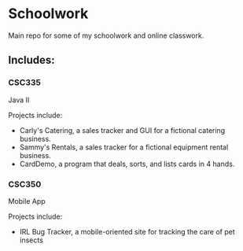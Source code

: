 # Schoolwork
Main repo for some of my schoolwork and online classwork.

## Includes:

### CSC335
Java II

Projects include:

- Carly's Catering, a sales tracker and GUI for a fictional catering business.
- Sammy's Rentals, a sales tracker for a fictional equipment rental business.
- CardDemo, a program that deals, sorts, and lists cards in 4 hands.

### CSC350
Mobile App

Projects include: 

- IRL Bug Tracker, a mobile-oriented site for tracking the care of pet insects
